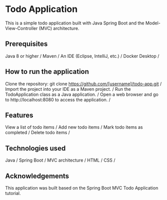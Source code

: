 # Todo Application
This is a simple todo application built with Java Spring Boot and the Model-View-Controller (MVC) architecture.

## Prerequisites
Java 8 or higher /
Maven /
An IDE (Eclipse, IntelliJ, etc.) /
Docker Desktop /

## How to run the application
Clone the repository: git clone https://github.com/[username]/todo-app.git /
Import the project into your IDE as a Maven project. /
Run the TodoApplication class as a Java application. /
Open a web browser and go to http://localhost:8080 to access the application. /

## Features
View a list of todo items /
Add new todo items /
Mark todo items as completed /
Delete todo items /

## Technologies used
Java /
Spring Boot /
MVC architecture /
HTML /
CSS /

## Acknowledgements
This application was built based on the Spring Boot MVC Todo Application tutorial.
